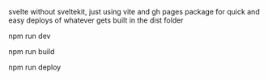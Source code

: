 svelte without sveltekit, just using vite and gh pages package for quick and easy deploys of whatever gets built in the dist folder

npm run dev 

npm run build

npm run deploy
